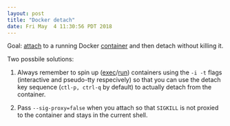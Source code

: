 ```yaml
---
layout: post
title: "Docker detach"
date: Fri May  4 11:30:56 PDT 2018
---
```


Goal: [attach](https://docs.docker.com/engine/reference/commandline/attach/) to
a running Docker [container](https://docs.docker.com/engine/reference/commandline/container/)
and then detach without killing it.

Two possbile solutions:

1. Always remember to spin up ([exec](https://docs.docker.com/engine/reference/commandline/exec/)/[run](https://docs.docker.com/engine/reference/commandline/run/))
containers using the `-i -t`  flags (interactive and pseudo-tty respecively) so that you can use the detach key sequence
(`ctl-p, ctrl-q` by default) to actually detach from the container.

2. Pass `--sig-proxy=false` when you attach so that `SIGKILL` is not proxied to the container and stays in the current shell.

